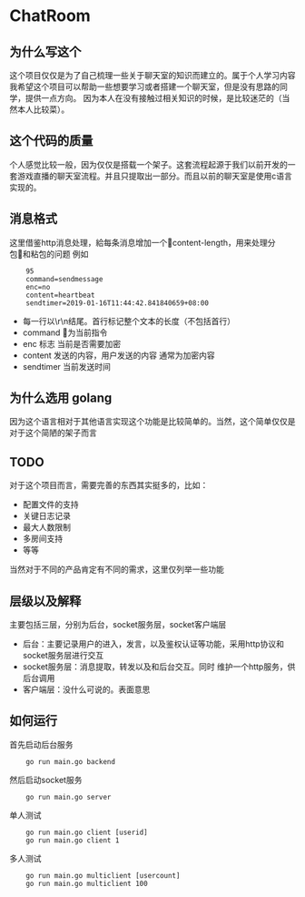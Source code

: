 # ChatRoom

## 为什么写这个
这个项目仅仅是为了自己梳理一些关于聊天室的知识而建立的。属于个人学习内容
我希望这个项目可以帮助一些想要学习或者搭建一个聊天室，但是没有思路的同学，提供一点方向。
因为本人在没有接触过相关知识的时候，是比较迷茫的（当然本人比较菜）。

## 这个代码的质量
个人感觉比较一般，因为仅仅是搭载一个架子。这套流程起源于我们以前开发的一套游戏直播的聊天室流程。并且只提取出一部分。而且以前的聊天室是使用c语言实现的。

## 消息格式
这里借鉴http消息处理，給每条消息增加一个content-length，用来处理分包和粘包的问题
例如
```
    95
    command=sendmessage
    enc=no
    content=heartbeat
    sendtimer=2019-01-16T11:44:42.841840659+08:00

```
- 每一行以\r\n结尾。首行标记整个文本的长度（不包括首行）
- command 为当前指令
- enc 标志 当前是否需要加密
- content 发送的内容，用户发送的内容 通常为加密内容
- sendtimer 当前发送时间
## 为什么选用 golang
因为这个语言相对于其他语言实现这个功能是比较简单的。当然，这个简单仅仅是对于这个简陋的架子而言

## TODO
对于这个项目而言，需要完善的东西其实挺多的，比如：
+ 配置文件的支持
+ 关键日志记录
+ 最大人数限制
+ 多房间支持
+ 等等

当然对于不同的产品肯定有不同的需求，这里仅列举一些功能

## 层级以及解释
主要包括三层，分别为后台，socket服务层，socket客户端层
+ 后台：主要记录用户的进入，发言，以及鉴权认证等功能，采用http协议和socket服务层进行交互
+ socket服务层：消息提取，转发以及和后台交互。同时 维护一个http服务，供后台调用
+ 客户端层：没什么可说的。表面意思
  
## 如何运行
首先启动后台服务
```
    go run main.go backend 
```

然后启动socket服务
```
    go run main.go server
```
单人测试
```
    go run main.go client [userid]
    go run main.go client 1
```

多人测试
```
    go run main.go multiclient [usercount]
    go run main.go multiclient 100
```
